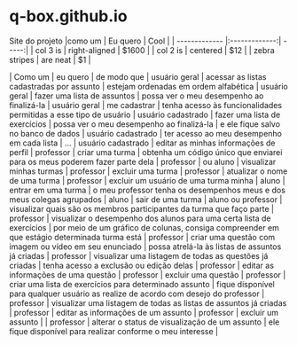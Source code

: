 # q-box.github.io
Site do projeto
|como um        | Eu quero      | Cool  |
| ------------- |:-------------:| -----:|
| col 3 is      | right-aligned | $1600 |
| col 2 is      | centered      |   $12 |
| zebra stripes | are neat      |    $1 |

 | Como um |	eu quero	|	de modo que	|
usuário geral	| acessar as listas cadastradas por assunto |	estejam ordenadas em ordem alfabética	|
usuário geral	| fazer uma lista de assuntos	| possa ver o meu desempenho ao finalizá-la	|
usuário geral |	me cadastrar | tenha acesso às funcionalidades permitidas a esse tipo de usuário	|
usuário cadastrado |	fazer uma lista de exercícios	| possa ver o meu desempenho ao finalizá-la	|
e ele fique salvo no banco de dados |
usuário cadastrado	| ter acesso ao meu desempenho em cada lista |	...	|
usuário cadastrado |	editar as minhas informações de perfil	|
professor	| criar uma turma	|	obtenha um código único que enviarei para os meus poderem fazer parte dela	|
professor	| ou aluno	|	visualizar minhas turmas	|
professor	|	excluir uma turma		|
professor	|	atualizar o nome de uma turma		|
professor	|	excluir um usuário de uma turma minha		|
aluno	|	entrar em uma turma	|	o meu professor tenha os desempenhos meus e dos meus colegas agrupados	|
aluno	|	sair de uma turma		|
aluno ou professor	|	visualizar quais são os membros participantes da turma que faço parte		|
professor	|	visualizar o desempenho  dos alunos para uma certa lista de exercícios	|	por meio de um gráfico de colunas, consiga compreender em que estágio determinada turma está	|
professor	|	criar uma questão com imagem ou vídeo em seu enunciado	|	possa atrelá-la às listas de assuntos já criadas	|
professor	|	visualizar uma listagem de todas as questões já criadas		| tenha acesso a exclusão ou edição delas	|
professor	|	editar as informações de uma questão		|
professor	|	excluir uma questão		|
professor	|	criar uma lista de exercícios para determinado assunto	| fique disponível para qualquer usuário as realize de acordo com desejo do professor 	|
professor	|	visualizar uma listagem de todas as listas de assuntos já criadas		|
professor	|	editar as informações de um assunto	|
professor	|	excluir um assunto	|	|
professor	|	alterar o status de visualização de um assunto	|	ele fique disponível para realizar conforme o meu interesse	|
